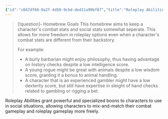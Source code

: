 ```yaml
---
{"id":"c667df60-9a2f-4d50-9cbd-ded11a99bf87","title":"Roleplay Abilities","description":"Roleplay Abilities grant powerful and specialized boons to characters to use in social situations, allowing characters to mix-and-match their combat gameplay and roleplay gameplay more freely.","publish":true,"date_created":"Sunday, April 21st 2024, 10:02:46 pm","date_modified":"Friday, April 26th 2024, 11:23:02 pm","editing_lock":true,"live_preview":true,"cssclasses":["mado-heading","index-page","hide-date"],"path":"Tabletop/Homebrew/Dungeons & Dragons/Roleplay Abilities/index.md","permalink":"/tabletop/homebrew/dungeons-and-dragons/roleplay-abilities/index/","PassFrontmatter":true}
---
```



> [!question]- Homebrew Goals
> This homebrew aims to keep a character's combat stats and social stats somewhat seperate. This allows for more freedom in roleplay options even when a character's combat stats are different from their backstory.
>
> For example:
> - A burly barbarian might enjoy philosophy, thus having advantage on history checks despite a low intelligence score.
> - A young rogue might be great with animals despite a low wisdom score, granting it a bonus to animal handling.
> - A character that is an experienced gambler might have a low dexterity score, but still have expertise in sleight of hand checks related to gambling or rigging a bet.

Roleplay Abilities grant powerful and specialized boons to characters to use in social situations, allowing characters to mix-and-match their combat gameplay and roleplay gameplay more freely.
